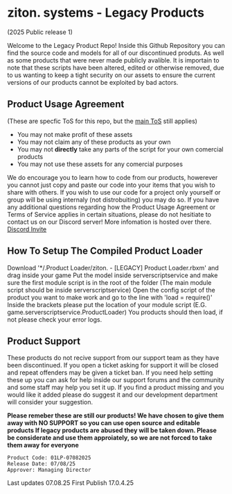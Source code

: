 # ziton. systems - Legacy Products
(2025 Public release 1)

Welcome to the Legacy Product Repo! Inside this Github Repository you can find the source code and models for all of our discontinued produts.
As well as some products that were never made publicly avalible. It is importain to note that these scripts have been altered, edited or otherwise
removed, due to us wanting to keep a tight security on our assets to ensure the current versions of our products cannot be exploited by bad actors.

## Product Usage Agreement
(These are specfic ToS for this repo, but the [main ToS](https://docs.google.com/document/d/e/2PACX-1vQrYdjBOVTrZOox3UYKURzosHs8NK6oCFpxVO5-E8RurJE9FfEl7LHTqC_5U5aQPg/pub) still applies)

- You may not make profit of these assets
- You may not claim any of these products as your own
- You may not **directly** take any parts of the script for your own comercial products
- You may not use these assets for any comercial purposes

We do encourage you to learn how to code from our products, howerever you cannot just copy and paste
our code into your items that you wish to share with others. If you wish to use our code for a project only yourself
or group will be using internaly (not distrobuiting) you may do so. If you have any additional questions regarding how 
the Product Usage Agreement or Terms of Service applies in certain situations, please do not
hesitiate to contact us on our Discord server! More infomation is hosted over there. [Discord Invite](https://discord.gg/YGX7KeppMz)

## How To Setup The Compiled Product Loader

Download '*/.Product Loader/ziton. - [LEGACY] Product Loader.rbxm' and drag inside your game
Put the model inside serverscriptservice and make sure the first module script is in the root of the folder
(The main module script should be inside serverscriptservice)
Open the config script of the product you want to make work and go to the line with 'load = require()'
Inside the brackets please put the location of your module script (E.G. game.serverscriptservice.ProductLoader)
You products should then load, if not please check your error logs. 

## Product Support

These products do not recive support from our support team as they have been discontinued. If you
open a ticket asking for support it will be closed and repeat offenders may be given a ticket ban. If you need
help setting these up you can ask for help inside our support forums and the community and some staff may help you set it up.
If you find a product missing and you would like it added please do suggest it and our development department will consider your suggestion.

**Please remeber these are still our products! We have chosen to give them away with NO SUPPORT so you can use open source and editable products
If legacy products are abused they will be taken down. Please be considerate and use them approiately, so we are not forced to take them away for everyone**
```
Product Code: 01LP-07082025
Release Date: 07/08/25
Approver: Managing Director
```
Last updates 07.08.25
First Publish 17.0.4.25
